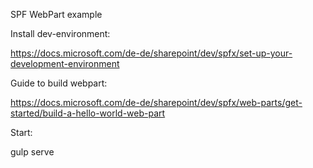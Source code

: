 SPF WebPart example

Install dev-environment:

https://docs.microsoft.com/de-de/sharepoint/dev/spfx/set-up-your-development-environment

Guide to build webpart:

https://docs.microsoft.com/de-de/sharepoint/dev/spfx/web-parts/get-started/build-a-hello-world-web-part


Start:

gulp serve
